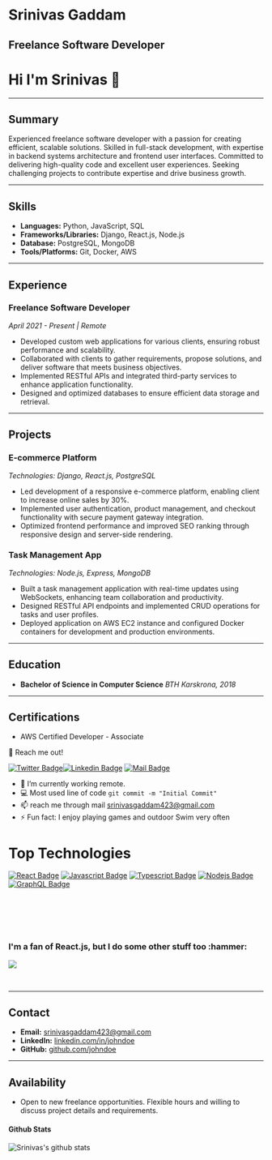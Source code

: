 # Srinivas Gaddam
## Freelance Software Developer






<h1> Hi I'm Srinivas 👋</h1>

---

## Summary
Experienced freelance software developer with a passion for creating efficient, scalable solutions. Skilled in full-stack development, with expertise in backend systems architecture and frontend user interfaces. Committed to delivering high-quality code and excellent user experiences. Seeking challenging projects to contribute expertise and drive business growth.

---

## Skills
- **Languages:** Python, JavaScript, SQL
- **Frameworks/Libraries:** Django, React.js, Node.js
- **Database:** PostgreSQL, MongoDB
- **Tools/Platforms:** Git, Docker, AWS

---

## Experience

### Freelance Software Developer
*April 2021 - Present | Remote*

- Developed custom web applications for various clients, ensuring robust performance and scalability.
- Collaborated with clients to gather requirements, propose solutions, and deliver software that meets business objectives.
- Implemented RESTful APIs and integrated third-party services to enhance application functionality.
- Designed and optimized databases to ensure efficient data storage and retrieval.

---

## Projects

### E-commerce Platform
*Technologies: Django, React.js, PostgreSQL*

- Led development of a responsive e-commerce platform, enabling client to increase online sales by 30%.
- Implemented user authentication, product management, and checkout functionality with secure payment gateway integration.
- Optimized frontend performance and improved SEO ranking through responsive design and server-side rendering.

### Task Management App
*Technologies: Node.js, Express, MongoDB*

- Built a task management application with real-time updates using WebSockets, enhancing team collaboration and productivity.
- Designed RESTful API endpoints and implemented CRUD operations for tasks and user profiles.
- Deployed application on AWS EC2 instance and configured Docker containers for development and production environments.

---

## Education
- **Bachelor of Science in Computer Science**
  *BTH Karskrona, 2018*

---

## Certifications
- AWS Certified Developer - Associate
<p></p>

🔭  Reach me out!


[![Twitter Badge](https://img.shields.io/badge/-@s_geddam-1ca0f1?style=flat&labelColor=1ca0f1&logo=twitter&logoColor=white&link=https://twitter.com/Ipenywis)](https://twitter.com/s_geddam)[![Linkedin Badge](https://img.shields.io/badge/-SrinivasGaddam-0e76a8?style=flat&labelColor=0e76a8&logo=linkedin&logoColor=white)](https://www.linkedin.com/in/purnagaddam93/) [![Mail Badge](https://img.shields.io/badge/-srinivasgaddam423-c0392b?style=flat&labelColor=c0392b&logo=gmail&logoColor=white)](mailto:srinivasgaddam423@gmail.com)




<p></p>

- 🔭 I’m currently working remote.
- :computer: Most used line of code `git commit -m "Initial Commit"`
- 📫 reach me through mail srinivasgaddam423@gmail.com
- ⚡ Fun fact: I enjoy playing games and outdoor Swim very often
<p></p>

<h1>Top Technologies</h1>

<!-- TODO: Make technologies links takes you to repositories -->

[![React Badge](https://img.shields.io/badge/-React-61DBFB?style=for-the-badge&labelColor=black&logo=react&logoColor=61DBFB)](#) [![Javascript Badge](https://img.shields.io/badge/-Javascript-F0DB4F?style=for-the-badge&labelColor=black&logo=javascript&logoColor=F0DB4F)](#) [![Typescript Badge](https://img.shields.io/badge/-Typescript-007acc?style=for-the-badge&labelColor=black&logo=typescript&logoColor=007acc)](#) [![Nodejs Badge](https://img.shields.io/badge/-Nodejs-3C873A?style=for-the-badge&labelColor=black&logo=node.js&logoColor=3C873A)](#) [![GraphQL Badge](https://img.shields.io/badge/-GraphQl-e535ab?style=for-the-badge&labelColor=black&logo=node.js&logoColor=e535ab)](#)

<br />
<br />
<br />
<br />
<h3>
  I'm a fan of React.js, but I do some other stuff too :hammer:
</h3>

<p >
<img src="https://andyruwruw.vercel.app/api/skills"> 
</p>


<br />



---

## Contact
- **Email:** srinivasgaddam423@gmail.com
- **LinkedIn:** [linkedin.com/in/johndoe](https://www.linkedin.com/in/futurism9879a342/)
- **GitHub:** [github.com/johndoe](https://github.com/srinivasgpc)

---

## Availability
- Open to new freelance opportunities. Flexible hours and willing to discuss project details and requirements.

#### Github Stats

![Srinivas's github stats](https://github-readme-stats.vercel.app/api?username=srinivasgpc&count_private=true&theme=tokyonight&hide=contribs,prs)
